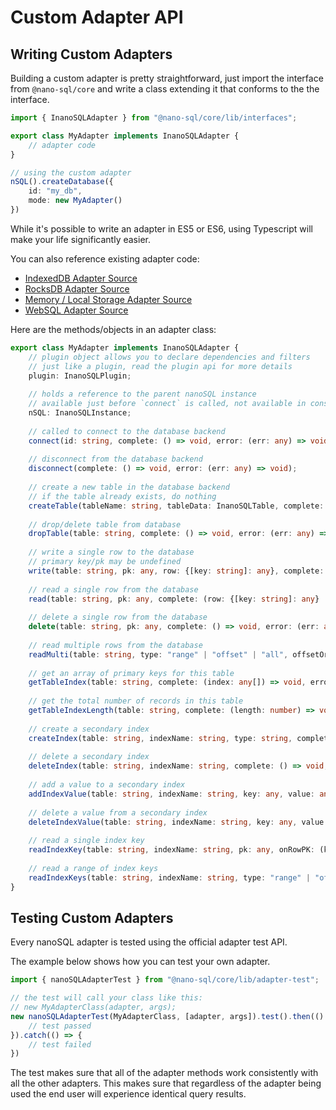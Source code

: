 # Custom Adapter API

## Writing Custom Adapters

Building a custom adapter is pretty straightforward, just import the interface from `@nano-sql/core` and write a class extending it that conforms to the the interface.

```typescript
import { InanoSQLAdapter } from "@nano-sql/core/lib/interfaces";

export class MyAdapter implements InanoSQLAdapter {
    // adapter code
}

// using the custom adapter
nSQL().createDatabase({
    id: "my_db",
    mode: new MyAdapter()
})
```

While it's possible to write an adapter in ES5 or ES6, using Typescript will make your life significantly easier.

You can also reference existing adapter code:

* [IndexedDB Adapter Source](https://github.com/ClickSimply/Nano-SQL/blob/2.0/packages/Core/src/adapters/indexedDB.ts)
* [RocksDB Adapter Source](https://github.com/ClickSimply/Nano-SQL/blob/2.0/packages/Core/src/adapters/rocksDB.ts)
* [Memory / Local Storage Adapter Source](https://github.com/ClickSimply/Nano-SQL/blob/2.0/packages/Core/src/adapters/syncStorage.ts)
* [WebSQL Adapter Source](https://github.com/ClickSimply/Nano-SQL/blob/2.0/packages/Core/src/adapters/webSQL.ts)

Here are the methods/objects in an adapter class:

```typescript
export class MyAdapter implements InanoSQLAdapter {
    // plugin object allows you to declare dependencies and filters
    // just like a plugin, read the plugin api for more details
    plugin: InanoSQLPlugin;
    
    // holds a reference to the parent nanoSQL instance
    // available just before `connect` is called, not available in constructor
    nSQL: InanoSQLInstance;
    
    // called to connect to the database backend
    connect(id: string, complete: () => void, error: (err: any) => void);
    
    // disconnect from the database backend
    disconnect(complete: () => void, error: (err: any) => void);
    
    // create a new table in the database backend
    // if the table already exists, do nothing
    createTable(tableName: string, tableData: InanoSQLTable, complete: () => void, error: (err: any) => void);
    
    // drop/delete table from database
    dropTable(table: string, complete: () => void, error: (err: any) => void);
    
    // write a single row to the database
    // primary key/pk may be undefined
    write(table: string, pk: any, row: {[key: string]: any}, complete: (pk: any) => void, error: (err: any) => void);
    
    // read a single row from the database
    read(table: string, pk: any, complete: (row: {[key: string]: any} | undefined) => void, error: (err: any) => void);
    
    // delete a single row from the database
    delete(table: string, pk: any, complete: () => void, error: (err: any) => void);
    
    // read multiple rows from the database
    readMulti(table: string, type: "range" | "offset" | "all", offsetOrLow: any, limitOrHigh: any, reverse: boolean, onRow: (row: {[key: string]: any}, i: number) => void, complete: () => void, error: (err: any) => void);
    
    // get an array of primary keys for this table
    getTableIndex(table: string, complete: (index: any[]) => void, error: (err: any) => void);
    
    // get the total number of records in this table
    getTableIndexLength(table: string, complete: (length: number) => void, error: (err: any) => void);
    
    // create a secondary index
    createIndex(table: string, indexName: string, type: string, complete: () => void, error: (err: any) => void);
    
    // delete a secondary index
    deleteIndex(table: string, indexName: string, complete: () => void, error: (err: any) => void);
    
    // add a value to a secondary index
    addIndexValue(table: string, indexName: string, key: any, value: any, complete: () => void, error: (err: any) => void);
    
    // delete a value from a secondary index
    deleteIndexValue(table: string, indexName: string, key: any, value: any, complete: () => void, error: (err: any) => void);
    
    // read a single index key
    readIndexKey(table: string, indexName: string, pk: any, onRowPK: (key: any) => void, complete: () => void, error: (err: any) => void);
    
    // read a range of index keys
    readIndexKeys(table: string, indexName: string, type: "range" | "offset" | "all", offsetOrLow: any, limitOrHigh: any, reverse: boolean, onRowPK: (key: any, value: any) => void, complete: () => void, error: (err: any) => void);
}
```

## Testing Custom Adapters

Every nanoSQL adapter is tested using the official adapter test API.

The example below shows how you can test your own adapter.

```typescript
import { nanoSQLAdapterTest } from "@nano-sql/core/lib/adapter-test";

// the test will call your class like this:
// new MyAdapterClass(adapter, args);
new nanoSQLAdapterTest(MyAdapterClass, [adapter, args]).test().then(() => {
    // test passed
}).catch(() => {
    // test failed
})
```

The test makes sure that all of the adapter methods work consistently with all the other adapters.  This makes sure that regardless of the adapter being used the end user will experience identical query results.
